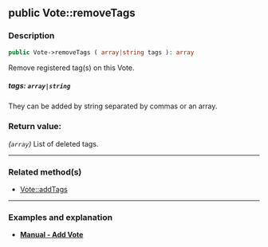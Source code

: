 ## public Vote::removeTags

### Description    

```php
public Vote->removeTags ( array|string tags ): array
```

Remove registered tag(s) on this Vote.
    

##### **tags:** *```array|string```*   
They can be added by string separated by commas or an array.    


### Return value:   

*(```array```)* List of deleted tags.


---------------------------------------

### Related method(s)      

* [Vote::addTags](../Vote%20Class/public%20Vote--addTags.md)    

---------------------------------------

### Examples and explanation

* **[Manual - Add Vote](https://github.com/julien-boudry/Condorcet/wiki/II-%23-B.-Vote-management-%23-1.-Add-Vote)**    
